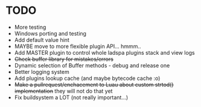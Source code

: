 # TODO
- More testing
- Windows porting and testing
- Add default value hint
- MAYBE move to more flexible plugin API... hmmm..
- Add MASTER plugin to control whole ladspa plugins stack and view logs
- ~~Check buffer library for mistakes/errors~~
- Dynamic selection of Buffer methods - debug and release one
- Better logging system
- Add plugins lookup cache (and maybe bytecode cache :o)
- ~~Make a pullrequest/enchacement to Luau about custom strtod() implementation~~ they will not do that yet
- Fix buildsystem a LOT (not really important...)
